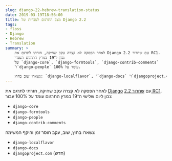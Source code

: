 ```yaml
---
slug: django-22-hebrew-translation-status
date: 2019-03-19T18:56:00
title: מצב התרגום לעברית של Django 2.2
tags: 
- floss
- Django
- Hebrew
- Translation
summary: >
    לאחר הפסקה לא קצרה עקב שחיקה, חזרתי לתרגם את Django עם שחרור 2.2 RC1.
    נכון ל־19 במרץ התרגום העברי
    של `django-core`, `django-formtools`, `django-contrib-comments`
    ו־`django-people` עומד על 100%.

    נשארו שוב בחוץ: `django-localflavor`, ־`django-docs` ו־`djangoproject.com`.
---
```



לאחר הפסקה לא קצרה עקב שחיקה, חזרתי לתרגם את [Django](https://www.djangoproject.com/)
עם [שחרור 2.2 RC1](https://groups.google.com/d/msg/django-developers/eR9H7bwhVS4/Nxb7vYq4CgAJ).
נכון ליום שלישי ה־19 במרץ התרגום עומד על 100% עבור:

* `django-core`
* `django-formtools`
* `django-people`
* `django-contrib-comments`

נשארו בחוץ, שוב, עקב חוסר זמן והיקף המשימה:

* `django-localflavor`
* `django-docs`
* `djangoproject.com` (חדש)
